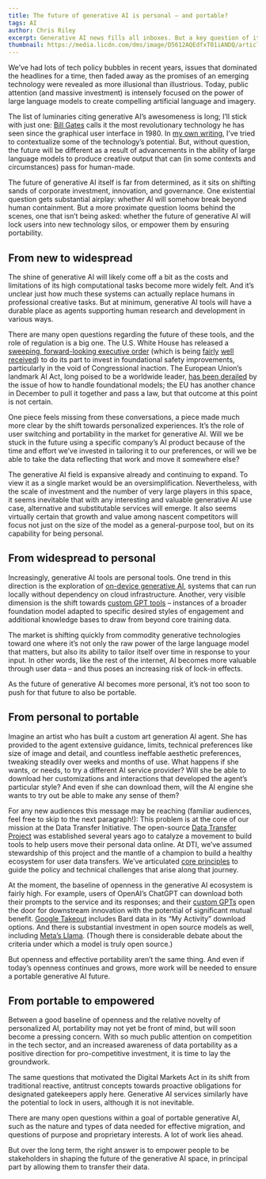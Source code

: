 ```yaml
---
title: The future of generative AI is personal – and portable?
tags: AI
author: Chris Riley
excerpt: Generative AI news fills all inboxes. But a key question of its future isn't yet being asked -- will users be locked in, or will their data be portable?
thumbnail: https://media.licdn.com/dms/image/D5612AQEdfxT01iANDQ/article-cover_image-shrink_423_752/0/1700593318901?e=1707955200&v=beta&t=r6DYxk_kCNs_JBZoX2Ab_IXOqqox0nV6TLQqrjmWUDU
---
```


We’ve had lots of tech policy bubbles in recent years, issues that dominated the headlines for a time, then faded away as the promises of an emerging technology were revealed as more illusional than illustrious. Today, public attention (and massive investment) is intensely focused on the power of large language models to create compelling artificial language and imagery.

The list of luminaries citing generative AI’s awesomeness is long; I’ll stick with just one: [Bill Gates](https://www.gatesnotes.com/The-Age-of-AI-Has-Begun?WT.mc_id=20231109150000_AI-Agents_BG-Thr_&WT.tsrc=BGThr&utm_source=pocket_reader) calls it the most revolutionary technology he has seen since the graphical user interface in 1980. In [my own writing](https://techpolicy.press/past-present-future-ai-geopolitics-and-the-global-economy/), I’ve tried to contextualize some of the technology’s potential. But, without question, the future will be different as a result of advancements in the ability of large language models to produce creative output that can (in some contexts and circumstances) pass for human-made.

The future of generative AI itself is far from determined, as it sits on shifting sands of corporate investment, innovation, and governance. One existential question gets substantial airplay: whether AI will somehow break beyond human containment. But a more proximate question looms behind the scenes, one that isn’t being asked: whether the future of generative AI will lock users into new technology silos, or empower them by ensuring portability.

## From new to widespread

The shine of generative AI will likely come off a bit as the costs and limitations of its high computational tasks become more widely felt. And it’s unclear just how much these systems can actually replace humans in professional creative tasks. But at minimum, generative AI tools will have a durable place as agents supporting human research and development in various ways.

There are many open questions regarding the future of these tools, and the role of regulation is a big one. The U.S. White House has released a [sweeping, forward-looking executive order](https://www.whitehouse.gov/briefing-room/statements-releases/2023/10/30/fact-sheet-president-biden-issues-executive-order-on-safe-secure-and-trustworthy-artificial-intelligence/) (which is being [fairly](https://mashable.com/article/openai-response-ai-executive-order-silence#:~:text=The%20Biden%2DHarris%20administration's%20far,development%20of%20its%20AI%20tools.) [well](https://www.msn.com/en-gb/money/other/ai-executive-order-is-a-historic-moment-credo-ceo-singh/vi-AA1jaxSr) [received](https://publicknowledge.org/public-knowledge-applauds-white-house-executive-order-to-safeguard-ai-development/)) to do its part to invest in foundational safety improvements, particularly in the void of Congressional inaction. The European Union’s landmark AI Act, long poised to be a worldwide leader, [has been derailed](https://www.euractiv.com/section/artificial-intelligence/news/eus-ai-act-negotiations-hit-the-brakes-over-foundation-models/) by the issue of how to handle foundational models; the EU has another chance in December to pull it together and pass a law, but that outcome at this point is not certain.

One piece feels missing from these conversations, a piece made much more clear by the shift towards personalized experiences. It’s the role of user switching and portability in the market for generative AI. Will we be stuck in the future using a specific company’s AI product because of the time and effort we’ve invested in tailoring it to our preferences, or will we be able to take the data reflecting that work and move it somewhere else?

The generative AI field is expansive already and continuing to expand. To view it as a single market would be an oversimplification. Nevertheless, with the scale of investment and the number of very large players in this space, it seems inevitable that with any interesting and valuable generative AI use case, alternative and substitutable services will emerge. It also seems virtually certain that growth and value among nascent competitors will focus not just on the size of the model as a general-purpose tool, but on its capability for being personal.

## From widespread to personal

Increasingly, generative AI tools are personal tools. One trend in this direction is the exploration of [on-device generative AI](https://www.axios.com/newsletters/axios-ai-plus-b5dec4be-0efa-41c5-b2e5-b2e747846c56.html?chunk=0#story0), systems that can run locally without dependency on cloud infrastructure. Another, very visible dimension is the shift towards [custom GPT tools](https://www.theverge.com/2023/11/6/23948957/openai-chatgpt-gpt-custom-developer-platform) – instances of a broader foundation model adapted to specific desired styles of engagement and additional knowledge bases to draw from beyond core training data.

The market is shifting quickly from commodity generative technologies toward one where it’s not only the raw power of the large language model that matters, but also its ability to tailor itself over time in response to your input. In other words, like the rest of the internet, AI becomes more valuable through user data – and thus poses an increasing risk of lock-in effects.

As the future of generative AI becomes more personal, it’s not too soon to push for that future to also be portable.

## From personal to portable

Imagine an artist who has built a custom art generation AI agent. She has provided to the agent extensive guidance, limits, technical preferences like size of image and detail, and countless ineffable aesthetic preferences, tweaking steadily over weeks and months of use. What happens if she wants, or needs, to try a different AI service provider? Will she be able to download her customizations and interactions that developed the agent’s particular style? And even if she can download them, will the AI engine she wants to try out be able to make any sense of them?

For any new audiences this message may be reaching (familiar audiences, feel free to skip to the next paragraph!): This problem is at the core of our mission at the Data Transfer Initiative. The open-source [Data Transfer Project](https://dtinit.org/assets/dtp-overview.pdf) was established several years ago to catalyze a movement to build tools to help users move their personal data online. At DTI, we’ve assumed stewardship of this project and the mantle of a champion to build a healthy ecosystem for user data transfers. We’ve articulated [core principles](https://dtinit.org/assets/dti-onepager.pdf) to guide the policy and technical challenges that arise along that journey.

At the moment, the baseline of openness in the generative AI ecosystem is fairly high. For example, users of OpenAI’s ChatGPT can download both their prompts to the service and its responses; and their [custom GPTs](https://openai.com/blog/introducing-gpts) open the door for downstream innovation with the potential of significant mutual benefit. [Google Takeout](https://takeout.google.com/) includes Bard data in its “My Activity” download options. And there is substantial investment in open source models as well, including [Meta’s Llama](https://ai.meta.com/llama/). (Though there is considerable debate about the criteria under which a model is truly open source.)

But openness and effective portability aren’t the same thing. And even if today’s openness continues and grows, more work will be needed to ensure a portable generative AI future.

## From portable to empowered

Between a good baseline of openness and the relative novelty of personalized AI, portability may not yet be front of mind, but will soon become a pressing concern. With so much public attention on competition in the tech sector, and an increased awareness of data portability as a positive direction for pro-competitive investment, it is time to lay the groundwork.

The same questions that motivated the Digital Markets Act in its shift from traditional reactive, antitrust concepts towards proactive obligations for designated gatekeepers apply here. Generative AI services similarly have the potential to lock in users, although it is not inevitable.

There are many open questions within a goal of portable generative AI, such as the nature and types of data needed for effective migration, and questions of purpose and proprietary interests. A lot of work lies ahead.

But over the long term, the right answer is to empower people to be stakeholders in shaping the future of the generative AI space, in principal part by allowing them to transfer their data.
